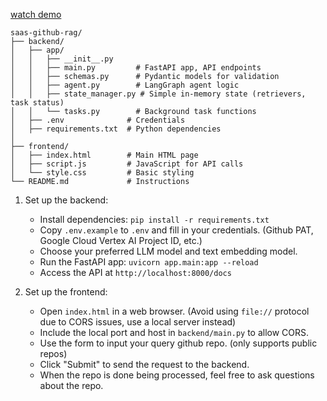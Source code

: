 [watch demo](https://youtu.be/msxmKouLeH8?si=vxDf2QsovKobnop8)

```
saas-github-rag/
├── backend/
│   ├── app/
│   │   ├── __init__.py
│   │   ├── main.py         # FastAPI app, API endpoints
│   │   ├── schemas.py      # Pydantic models for validation
│   │   ├── agent.py        # LangGraph agent logic 
│   │   ├── state_manager.py # Simple in-memory state (retrievers, task status)
│   │   └── tasks.py        # Background task functions
│   ├── .env              # Credentials 
│   ├── requirements.txt  # Python dependencies
│   
├── frontend/
│   ├── index.html        # Main HTML page
│   ├── script.js         # JavaScript for API calls
│   └── style.css         # Basic styling
└── README.md             # Instructions
```

1. Set up the backend:
   - Install dependencies: `pip install -r requirements.txt`
   - Copy `.env.example` to `.env` and fill in your credentials. (Github PAT, Google Cloud Vertex AI Project ID, etc.)
   - Choose your preferred LLM model and text embedding model.
   - Run the FastAPI app: `uvicorn app.main:app --reload`
   - Access the API at `http://localhost:8000/docs`

2. Set up the frontend:
    - Open `index.html` in a web browser. (Avoid using `file://` protocol due to CORS issues, use a local server instead)
    - Include the local port and host in `backend/main.py` to allow CORS.
    - Use the form to input your query github repo. (only supports public repos)
    - Click "Submit" to send the request to the backend.
    - When the repo is done being processed, feel free to ask questions about the repo.
